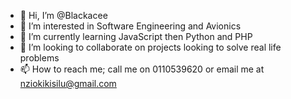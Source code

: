 - 👋 Hi, I’m @Blackacee
- 👀 I’m interested in Software Engineering and Avionics
- 🌱 I’m currently learning JavaScript then Python and PHP
- 💞️ I’m looking to collaborate on projects looking to solve real life problems
- 📫 How to reach me; call me on 0110539620 or email me at nziokikisilu@gmail.com

<!---
Blackacee/Blackacee is a ✨ special ✨ repository because its `README.md` (this file) appears on your GitHub profile.
You can click the Preview link to take a look at your changes.
--->
